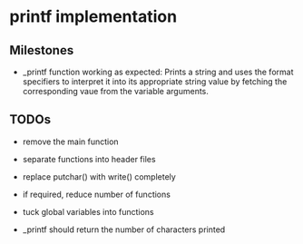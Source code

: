# printf implementation

## Milestones
- _printf function working as expected: Prints a string and uses the format
specifiers to interpret it into its appropriate string value by fetching the 
corresponding vaue from the variable arguments.

## TODOs
- remove the main function
 
- separate functions into header files
 
- replace putchar() with write() completely
 
- if required, reduce number of functions
 
- tuck global variables into functions
 
- _printf should return the number of characters printed
